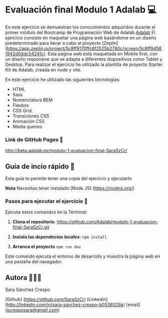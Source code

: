 # Evaluación final Modulo 1 Adalab 💻

En este ejercicio se demuestran los conocimientos adquiridos durante el primer módulo del Bootcamp de Programación Web de Adalab.[Adalab](https://adalab.es)
El ejercicio consiste en maquetar una página web basándome en un diseño predeterminado para llevar a cabo el proyecto [Zeplin] (https://app.zeplin.io/project/5c8ff9170ffc6f2525b2790c/screen/5c8ff94561942d0ddc54241c). Esta página web está maquetada en Mobile first, con un diseño responsive que se adapta a diferentes dispositivos como Tablet y Desktop.
Para realizar el ejercicio he utilizado la plantilla de proyecto Starter Kit de Adalab, creada en node y vite.

En este ejercicio he utilizado las siguientes tecnologías:

- HTML
- Sass
- Nomenclatura BEM
- Flexbox
- CSS Grid.
- Transiciones CSS
- Animación CSS
- Media queries

### Link de GitHub Pages 🔗

http://beta.adalab.es/modulo-1-evaluacion-final-SaraSzCr/

## Guía de incio rápido 📖

Esta guía te permite tener una copia del ejercicio y ejecutarlo

**Nota** Necesitas tener instalado [Node JS] (https://nodejs.org/)

### Pasos para ejecutar el ejercicio 🐾

Ejecuta estos comandos en la Terminal:

1. **Clona el repositorio**:
   https://github.com/Adalab/modulo-1-evaluacion-final-SaraSzCr.git

2. **Instala las _dependecias locales_**:
   `npm install`

3. **Arranca el proyecto**
   `npm run dev`

Este comando ejecuta el entorno de desarrollo y muestra la página web en una pestaña del navegador.

## Autora 👩🏻‍💻

Sara Sánchez Crespo

[Github] (https://github.com/SaraSzCr)
[Linkedin] (http://linkedin.com/in/sara-sanchez-crespo-b0538029a)
[email] (scresposara@gmail.com)
